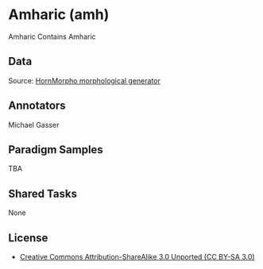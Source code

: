 # Amharic (amh)
Amharic
Contains Amharic

## Data

Source:
[HornMorpho morphological generator](https://github.com/hltdi/HornMorpho)

## Annotators
Michael Gasser

## Paradigm Samples
TBA

## Shared Tasks

None

## License
- [Creative Commons Attribution-ShareAlike 3.0 Unported (CC BY-SA 3.0)](https://creativecommons.org/licenses/by-sa/3.0/)

